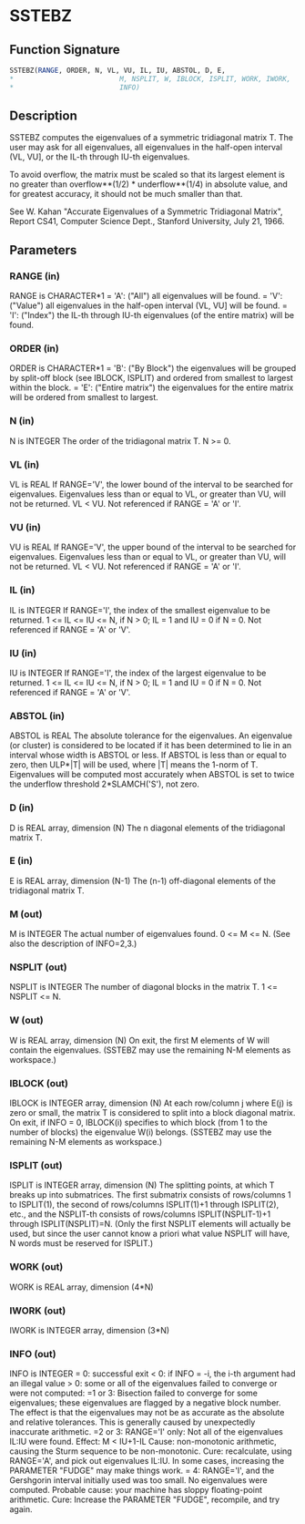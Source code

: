 # SSTEBZ

## Function Signature

```fortran
SSTEBZ(RANGE, ORDER, N, VL, VU, IL, IU, ABSTOL, D, E,
*                          M, NSPLIT, W, IBLOCK, ISPLIT, WORK, IWORK,
*                          INFO)
```

## Description


 SSTEBZ computes the eigenvalues of a symmetric tridiagonal
 matrix T.  The user may ask for all eigenvalues, all eigenvalues
 in the half-open interval (VL, VU], or the IL-th through IU-th
 eigenvalues.

 To avoid overflow, the matrix must be scaled so that its
 largest element is no greater than overflow**(1/2) * underflow**(1/4) in absolute value, and for greatest
 accuracy, it should not be much smaller than that.

 See W. Kahan "Accurate Eigenvalues of a Symmetric Tridiagonal
 Matrix", Report CS41, Computer Science Dept., Stanford
 University, July 21, 1966.

## Parameters

### RANGE (in)

RANGE is CHARACTER*1 = 'A': ("All") all eigenvalues will be found. = 'V': ("Value") all eigenvalues in the half-open interval (VL, VU] will be found. = 'I': ("Index") the IL-th through IU-th eigenvalues (of the entire matrix) will be found.

### ORDER (in)

ORDER is CHARACTER*1 = 'B': ("By Block") the eigenvalues will be grouped by split-off block (see IBLOCK, ISPLIT) and ordered from smallest to largest within the block. = 'E': ("Entire matrix") the eigenvalues for the entire matrix will be ordered from smallest to largest.

### N (in)

N is INTEGER The order of the tridiagonal matrix T. N >= 0.

### VL (in)

VL is REAL If RANGE='V', the lower bound of the interval to be searched for eigenvalues. Eigenvalues less than or equal to VL, or greater than VU, will not be returned. VL < VU. Not referenced if RANGE = 'A' or 'I'.

### VU (in)

VU is REAL If RANGE='V', the upper bound of the interval to be searched for eigenvalues. Eigenvalues less than or equal to VL, or greater than VU, will not be returned. VL < VU. Not referenced if RANGE = 'A' or 'I'.

### IL (in)

IL is INTEGER If RANGE='I', the index of the smallest eigenvalue to be returned. 1 <= IL <= IU <= N, if N > 0; IL = 1 and IU = 0 if N = 0. Not referenced if RANGE = 'A' or 'V'.

### IU (in)

IU is INTEGER If RANGE='I', the index of the largest eigenvalue to be returned. 1 <= IL <= IU <= N, if N > 0; IL = 1 and IU = 0 if N = 0. Not referenced if RANGE = 'A' or 'V'.

### ABSTOL (in)

ABSTOL is REAL The absolute tolerance for the eigenvalues. An eigenvalue (or cluster) is considered to be located if it has been determined to lie in an interval whose width is ABSTOL or less. If ABSTOL is less than or equal to zero, then ULP*|T| will be used, where |T| means the 1-norm of T. Eigenvalues will be computed most accurately when ABSTOL is set to twice the underflow threshold 2*SLAMCH('S'), not zero.

### D (in)

D is REAL array, dimension (N) The n diagonal elements of the tridiagonal matrix T.

### E (in)

E is REAL array, dimension (N-1) The (n-1) off-diagonal elements of the tridiagonal matrix T.

### M (out)

M is INTEGER The actual number of eigenvalues found. 0 <= M <= N. (See also the description of INFO=2,3.)

### NSPLIT (out)

NSPLIT is INTEGER The number of diagonal blocks in the matrix T. 1 <= NSPLIT <= N.

### W (out)

W is REAL array, dimension (N) On exit, the first M elements of W will contain the eigenvalues. (SSTEBZ may use the remaining N-M elements as workspace.)

### IBLOCK (out)

IBLOCK is INTEGER array, dimension (N) At each row/column j where E(j) is zero or small, the matrix T is considered to split into a block diagonal matrix. On exit, if INFO = 0, IBLOCK(i) specifies to which block (from 1 to the number of blocks) the eigenvalue W(i) belongs. (SSTEBZ may use the remaining N-M elements as workspace.)

### ISPLIT (out)

ISPLIT is INTEGER array, dimension (N) The splitting points, at which T breaks up into submatrices. The first submatrix consists of rows/columns 1 to ISPLIT(1), the second of rows/columns ISPLIT(1)+1 through ISPLIT(2), etc., and the NSPLIT-th consists of rows/columns ISPLIT(NSPLIT-1)+1 through ISPLIT(NSPLIT)=N. (Only the first NSPLIT elements will actually be used, but since the user cannot know a priori what value NSPLIT will have, N words must be reserved for ISPLIT.)

### WORK (out)

WORK is REAL array, dimension (4*N)

### IWORK (out)

IWORK is INTEGER array, dimension (3*N)

### INFO (out)

INFO is INTEGER = 0: successful exit < 0: if INFO = -i, the i-th argument had an illegal value > 0: some or all of the eigenvalues failed to converge or were not computed: =1 or 3: Bisection failed to converge for some eigenvalues; these eigenvalues are flagged by a negative block number. The effect is that the eigenvalues may not be as accurate as the absolute and relative tolerances. This is generally caused by unexpectedly inaccurate arithmetic. =2 or 3: RANGE='I' only: Not all of the eigenvalues IL:IU were found. Effect: M < IU+1-IL Cause: non-monotonic arithmetic, causing the Sturm sequence to be non-monotonic. Cure: recalculate, using RANGE='A', and pick out eigenvalues IL:IU. In some cases, increasing the PARAMETER "FUDGE" may make things work. = 4: RANGE='I', and the Gershgorin interval initially used was too small. No eigenvalues were computed. Probable cause: your machine has sloppy floating-point arithmetic. Cure: Increase the PARAMETER "FUDGE", recompile, and try again.

